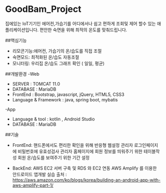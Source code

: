 # GoodBam_Project

집에있는 IoT기기인 에어컨,가습기를 어디에서나 쉽고 편하게 조회및 제어 할수 있는 애플리케이션입니다.
편안한 숙면을 위해 최적의 온도를 맞춰드립니다. 

##핵심기능
- 리모콘기능:에어컨, 가습기의 온/습도를 직접 조절
- 숙면모드: 최적화된 온/습도 자동조절
- 모니터링: 우리집 온/습도 그래프 확인 ( 일일, 평균)

##개발환경
-Web
* SERVER : TOMCAT 11.0
* DATABASE : MariaDB
* FrontEnd : Bootstrap, javascript, jQuery, HTML5, CSS3
* Language & Framework : java, spring boot, mybatis

-App
* Language & tool : kotlin , Android Studio
* DATABASE : MariaDB

##기술
* FrontEnd: 핸드폰에서도 편리한 확인을 위해 반응형 웹설정
            관리자 로그인페이지에 비밀번호에 유효성검사
            관리자 홈페이지에 회원 정보를 띄워주기 위한 테이블작성
            회원 온/습도를 보여주기 위한 기간 설정
            
* BackEnd: AWS EC2 서버 구축 및 RDS 와 EC2 연동
            AWS Amplify 를 이용한 안드로이드 앱개발 실습 
            출처 : https://aws.amazon.com/ko/blogs/korea/building-an-android-app-with-aws-amplify-part-1/
            
           
            
            
            

